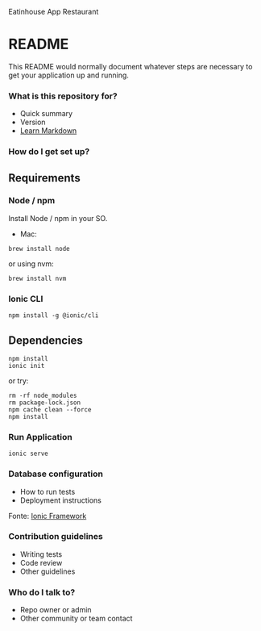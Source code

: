 Eatinhouse App Restaurant

# README #

This README would normally document whatever steps are necessary to get your application up and running.

### What is this repository for? ###

* Quick summary
* Version
* [Learn Markdown](https://bitbucket.org/tutorials/markdowndemo)

### How do I get set up? ###

## Requirements ##
### Node / npm
Install Node / npm in your SO.
* Mac:
```
brew install node
```
or using nvm:
```
brew install nvm
```
### Ionic CLI
```
npm install -g @ionic/cli
```
## Dependencies ##
```
npm install
ionic init
```
or try:
```
rm -rf node_modules
rm package-lock.json
npm cache clean --force
npm install 
```
### Run Application
```
ionic serve
```

### Database configuration
* How to run tests
* Deployment instructions

Fonte: [Ionic Framework](https://ionicframework.com/docs/intro/cli)

### Contribution guidelines ###

* Writing tests
* Code review
* Other guidelines

### Who do I talk to? ###

* Repo owner or admin
* Other community or team contact
